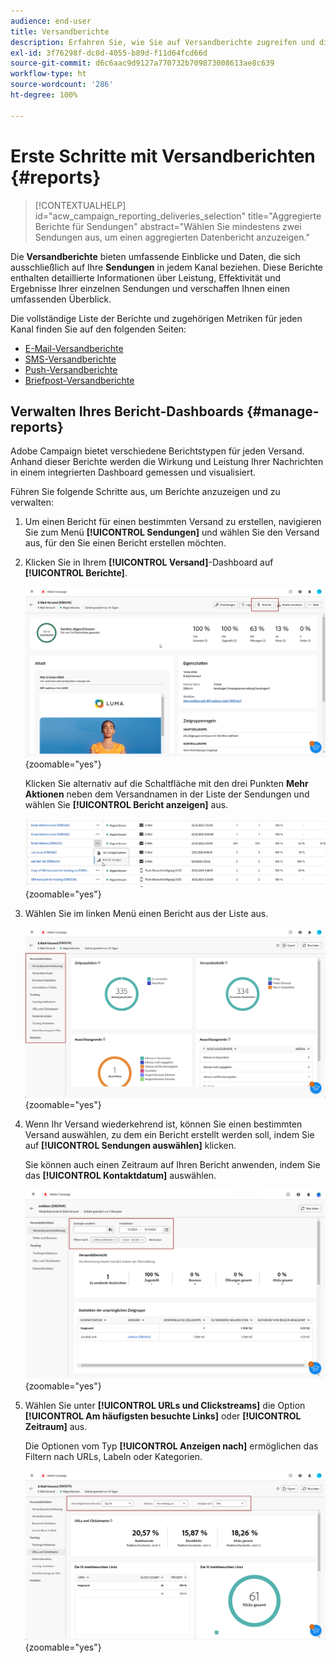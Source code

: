 ```yaml
---
audience: end-user
title: Versandberichte
description: Erfahren Sie, wie Sie auf Versandberichte zugreifen und diese verwenden können
exl-id: 3f76298f-dc0d-4055-b89d-f11d64fcd66d
source-git-commit: d6c6aac9d9127a770732b709873008613ae8c639
workflow-type: ht
source-wordcount: '286'
ht-degree: 100%

---
```


# Erste Schritte mit Versandberichten {#reports}

>[!CONTEXTUALHELP]
>id="acw_campaign_reporting_deliveries_selection"
>title="Aggregierte Berichte für Sendungen"
>abstract="Wählen Sie mindestens zwei Sendungen aus, um einen aggregierten Datenbericht anzuzeigen."

Die **Versandberichte** bieten umfassende Einblicke und Daten, die sich ausschließlich auf Ihre **Sendungen** in jedem Kanal beziehen. Diese Berichte enthalten detaillierte Informationen über Leistung, Effektivität und Ergebnisse Ihrer einzelnen Sendungen und verschaffen Ihnen einen umfassenden Überblick.

Die vollständige Liste der Berichte und zugehörigen Metriken für jeden Kanal finden Sie auf den folgenden Seiten:

* [E-Mail-Versandberichte](email-report.md)
* [SMS-Versandberichte](sms-report.md)
* [Push-Versandberichte](push-report.md)
* [Briefpost-Versandberichte](direct-mail.md)

## Verwalten Ihres Bericht-Dashboards {#manage-reports}

Adobe Campaign bietet verschiedene Berichtstypen für jeden Versand. Anhand dieser Berichte werden die Wirkung und Leistung Ihrer Nachrichten in einem integrierten Dashboard gemessen und visualisiert.

Führen Sie folgende Schritte aus, um Berichte anzuzeigen und zu verwalten:

1. Um einen Bericht für einen bestimmten Versand zu erstellen, navigieren Sie zum Menü **[!UICONTROL Sendungen]** und wählen Sie den Versand aus, für den Sie einen Bericht erstellen möchten.

1. Klicken Sie in Ihrem **[!UICONTROL Versand]**-Dashboard auf **[!UICONTROL Berichte]**.

   ![Versand-Dashboard mit der Option „Berichte“](assets/manage_delivery_report_1.png){zoomable="yes"}

   Klicken Sie alternativ auf die Schaltfläche mit den drei Punkten **Mehr Aktionen** neben dem Versandnamen in der Liste der Sendungen und wählen Sie **[!UICONTROL Bericht anzeigen]** aus.

   ![Versandliste mit hervorgehobener Schaltfläche „Mehr Aktionen“](assets/manage_delivery_report_2.png){zoomable="yes"}

1. Wählen Sie im linken Menü einen Bericht aus der Liste aus.

   ![Menü „Berichtsauswahl“ im linken Panel](assets/manage_delivery_report_3.png){zoomable="yes"}

1. Wenn Ihr Versand wiederkehrend ist, können Sie einen bestimmten Versand auswählen, zu dem ein Bericht erstellt werden soll, indem Sie auf **[!UICONTROL Sendungen auswählen]** klicken.

   Sie können auch einen Zeitraum auf Ihren Bericht anwenden, indem Sie das **[!UICONTROL Kontaktdatum]** auswählen.

   ![Auswahl eines wiederkehrenden Versands mit der Option „Kontaktdatum“](assets/delivery-recurring.png){zoomable="yes"}

1. Wählen Sie unter **[!UICONTROL URLs und Clickstreams]** die Option **[!UICONTROL Am häufigsten besuchte Links]** oder **[!UICONTROL Zeitraum]** aus.

   Die Optionen vom Typ **[!UICONTROL Anzeigen nach]** ermöglichen das Filtern nach URLs, Labeln oder Kategorien.

   ![Nach Optionen zum Filtern von URLs, Labeln oder Kategorien anzeigen](assets/manage_delivery_report_5.png){zoomable="yes"}